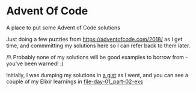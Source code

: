 # Advent Of Code
A place to put some Advent of Code solutions

Just doing a few puzzles from https://adventofcode.com/2018/ as I get time,
and commmitting my solutions here so I can refer back to them later.

/!\ Probably none of my solutions will be good examples to borrow from - you've been warned! :)

Initially, I was dumping my solutions in [a gist](https://gist.github.com/CarpeNoctem/5b05cf59d44b6ff28aba4a14c3a3f0f7) as I went, and you can see a couple
of my Elixir learnings in [file-day-01_part-02-exs](https://gist.github.com/CarpeNoctem/5b05cf59d44b6ff28aba4a14c3a3f0f7#file-day-01_part-02-exs)
